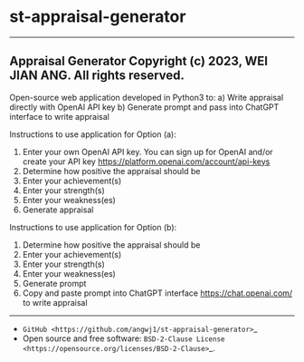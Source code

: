 # st-appraisal-generator
 
--------
Appraisal Generator
Copyright (c) 2023, WEI JIAN ANG.
All rights reserved.
--------

Open-source web application developed in Python3 to: 
a) Write appraisal directly with OpenAI API key
b) Generate prompt and pass into ChatGPT interface to write appraisal


Instructions to use application for Option (a):
1. Enter your own OpenAI API key. You can sign up for OpenAI and/or create your API key <https://platform.openai.com/account/api-keys>
2. Determine how positive the appraisal should be
3. Enter your achievement(s)
4. Enter your strength(s)
5. Enter your weakness(es)
6. Generate appraisal

Instructions to use application for Option (b):
1. Determine how positive the appraisal should be
2. Enter your achievement(s)
3. Enter your strength(s)
4. Enter your weakness(es)
5. Generate prompt
6. Copy and paste prompt into ChatGPT interface <https://chat.openai.com/> to write appraisal
 
--------

* `GitHub <https://github.com/angwj1/st-appraisal-generator>`_ 
* Open source and free software: `BSD-2-Clause License <https://opensource.org/licenses/BSD-2-Clause>`_.
